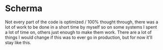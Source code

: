 # Scherma

Not every part of the code is optimized / 100% thought through, there was a lot of work to be done in a short time by myself so on some systems I spent a lot of time on, others just enough to make them work. There are a lot of things I would change if this was to ever go in production, but for now it'll stay like this.
